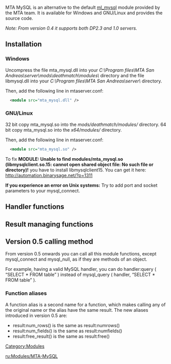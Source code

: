 <pageclass class="#AA7592" subcaption="MTA-MySQL Module"></pageclass> MTA MySQL is an alternative to the default [ml\_mysql](/docs/Modules/MySQL.md "wikilink") module provided by the MTA team. It is available for Windows and GNU/Linux and provides the source code.

*Note: From version 0.4 it supports both DP2.3 and 1.0 servers.*

Installation
------------

### Windows

Uncompress the file mta\_mysql.dll into your *C:\\Program files\\MTA San Andreas\\server\\mods\\deathmatch\\modules\\* directory and the file libmysql.dll into your *C:\\Program files\\MTA San Andreas\\server\\* directory.

Then, add the following line in mtaserver.conf:

``` xml
  <module src="mta_mysql.dll" />
```

### GNU/Linux

32 bit copy mta\_mysql.so into the *mods/deathmatch/modules/* directory.
64 bit copy mta\_mysql.so into the *x64/modules/* directory.

Then, add the following line in mtaserver.conf:

``` xml
  <module src="mta_mysql.so" />
```

To fix **MODULE: Unable to find modules/mta\_mysql.so (libmysqlclient.so.15: cannot open shared object file: No such file or directory)!** you have to install libmysqlclient15. You can get it here: <http://automation.binarysage.net/?p=1311>

**If you experience an error on Unix systems:** Try to add port and socket parameters to your mysql\_connect.

Handler functions
-----------------

Result managing functions
-------------------------

Version 0.5 calling method
--------------------------

From version 0.5 onwards you can call all this module functions, except mysql\_connect and mysql\_null, as if they are methods of an object.

For example, having a valid MySQL handler, you can do handler:query ( “SELECT \* FROM table” ) instead of mysql\_query ( handler, “SELECT \* FROM table” ).

### Function aliases

A function alias is a second name for a function, which makes calling any of the original name or the alias have the same result. The new aliases introduced in version 0.5 are:

-   result:num\_rows() is the same as result:numrows()
-   result:num\_fields() is the same as result:numfields()
-   result:free\_result() is the same as result:free()

[Category:Modules](/docs/Category:Modules.md "wikilink")

[ru:Modules/MTA-MySQL](/docs/ru:Modules/MTA-MySQL.md "wikilink")
